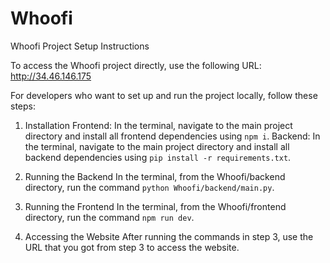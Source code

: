 # Whoofi
Whoofi Project Setup Instructions

To access the Whoofi project directly, use the following URL: http://34.46.146.175

For developers who want to set up and run the project locally, follow these steps:

  1. Installation
    Frontend: In the terminal, navigate to the main project directory and install all frontend dependencies using `npm i`.
    Backend: In the terminal, navigate to the main project directory and install all backend dependencies using `pip install -r requirements.txt`.

  2. Running the Backend
    In the terminal, from the Whoofi/backend directory, run the command `python Whoofi/backend/main.py`.
  
  3. Running the Frontend
    In the terminal, from the Whoofi/frontend directory, run the command `npm run dev`.
  
  4. Accessing the Website
    After running the commands in step 3, use the URL that you got from step 3 to access the website.
